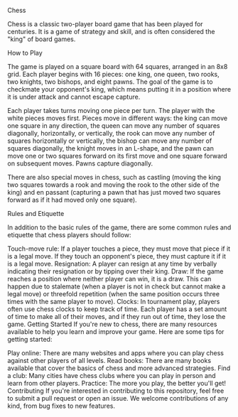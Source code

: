 Chess

Chess is a classic two-player board game that has been played for centuries. It is a game of strategy and skill, and is often considered the "king" of board games.

How to Play

The game is played on a square board with 64 squares, arranged in an 8x8 grid. Each player begins with 16 pieces: one king, one queen, two rooks, two knights, two bishops, and eight pawns. The goal of the game is to checkmate your opponent's king, which means putting it in a position where it is under attack and cannot escape capture.

Each player takes turns moving one piece per turn. The player with the white pieces moves first. Pieces move in different ways: the king can move one square in any direction, the queen can move any number of squares diagonally, horizontally, or vertically, the rook can move any number of squares horizontally or vertically, the bishop can move any number of squares diagonally, the knight moves in an L-shape, and the pawn can move one or two squares forward on its first move and one square forward on subsequent moves. Pawns capture diagonally.

There are also special moves in chess, such as castling (moving the king two squares towards a rook and moving the rook to the other side of the king) and en passant (capturing a pawn that has just moved two squares forward as if it had moved only one square).

Rules and Etiquette

In addition to the basic rules of the game, there are some common rules and etiquette that chess players should follow:

Touch-move rule: If a player touches a piece, they must move that piece if it is a legal move. If they touch an opponent's piece, they must capture it if it is a legal move.
Resignation: A player can resign at any time by verbally indicating their resignation or by tipping over their king.
Draw: If the game reaches a position where neither player can win, it is a draw. This can happen due to stalemate (when a player is not in check but cannot make a legal move) or threefold repetition (when the same position occurs three times with the same player to move).
Clocks: In tournament play, players often use chess clocks to keep track of time. Each player has a set amount of time to make all of their moves, and if they run out of time, they lose the game.
Getting Started
If you're new to chess, there are many resources available to help you learn and improve your game. Here are some tips for getting started:

Play online: There are many websites and apps where you can play chess against other players of all levels.
Read books: There are many books available that cover the basics of chess and more advanced strategies.
Find a club: Many cities have chess clubs where you can play in person and learn from other players.
Practice: The more you play, the better you'll get!
Contributing
If you're interested in contributing to this repository, feel free to submit a pull request or open an issue. We welcome contributions of any kind, from bug fixes to new features.
